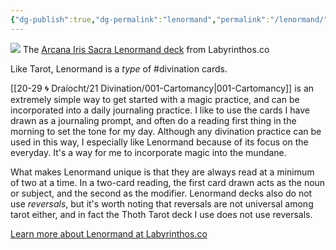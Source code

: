 ```yaml
---
{"dg-publish":true,"dg-permalink":"lenormand","permalink":"/lenormand/","title":"Lenormand Cards","tags":["learninpublic"],"noteIcon":"","created":"2023-08-22T17:01:12","updated":"2023-08-24T22:42:39.545-04:00"}
---
```



![](https://i.imgur.com/oalw6MG.jpg)
The [Arcana Iris Sacra Lenormand deck](https://labyrinthos.co/collections/lenormand-cards/products/arcana-iris-sacra-lenormand-deck) from Labyrinthos.co

Like Tarot, Lenormand is a *type* of #divination cards. 

[[20-29 🌀 Draíocht/21 Divination/001-Cartomancy\|001-Cartomancy]] is an extremely simple way to get started with a magic practice, and can be incorporated into a daily journaling practice. I like to use the cards I have drawn as a journaling prompt, and often do a reading first thing in the morning to set the tone for my day. Although any divination practice can be used in this way, I especially like Lenormand because of its focus on the everyday. It's a way for me to incorporate magic into the mundane.

What makes Lenormand unique is that they are always read at a minimum of two at a time. In a two-card reading, the first card drawn acts as the noun or subject, and the second as the modifier. Lenormand decks also do not use *reversals*, but it's worth noting that reversals are not universal among tarot either, and in fact the Thoth Tarot deck I use does not use reversals.

[Learn more about Lenormand at Labyrinthos.co](https://labyrinthos.co/blogs/lenormand-cards)